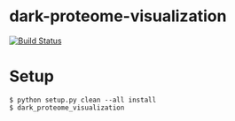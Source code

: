 # dark-proteome-visualization
[![Build Status](https://travis-ci.org/Zethson/dark-proteome-visualization.svg?branch=development)](https://travis-ci.org/Zethson/dark-proteome-visualization)
# Setup
```
$ python setup.py clean --all install
$ dark_proteome_visualization
```
